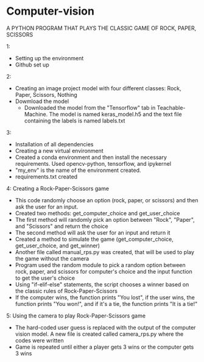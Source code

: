 # Computer-vision
A PYTHON PROGRAM THAT PLAYS THE CLASSIC GAME OF ROCK, PAPER, SCISSORS 

 1:
* Setting up the environment
* Github set up

2:

* Creating an image project model with four different classes: Rock, Paper, Scissors, Nothing
* Dowmload the model
   * Downloaded the model from the "Tensorflow" tab in Teachable-Machine. The model is named keras_model.h5 and the text file containing the labels is named labels.txt


 3:
* Installation of all dependencies
* Creating a new virtual environment
* Created a conda environment and then install the necessary requirements. Used opencv-python, tensorflow, and ipykernel
* "my_env" is the name of the environment created.
* requirements.txt created

 4: Creating a Rock-Paper-Scissors game
* This code randomly choose an option (rock, paper, or scissors) and then ask the user for an input.
* Created two methods: get_computer_choice and get_user_choice
* The first method will randomly pick an option between "Rock", "Paper", and "Scissors" and return the choice
* The second method will ask the user for an input and return it
* Created a method to simulate the game (get_computer_choice, get_user_choice, and get_winner)
* Another file called manual_rps.py was created, that will be used to play the game without the camera
* Program used the random module to pick a random option between rock, paper, and scissors for computer's choice and the input function to get the user's choice
* Using "if-elif-else" statements, the script chooses a winner based on the classic rules of Rock-Paper-Scissors
* If the computer wins, the function prints "You lost", if the user wins, the function prints "You won!", and if it's a tie, the function prints "It is a tie!"

 5:
Using the camera to play Rock-Paper-Scissors game
* The hard-coded user guess is replaced with the output of the computer vision model. A new file is created called camera_rps.py where the codes were written
* Game is repeated until either a player gets 3 wins or the computer gets 3 wins
